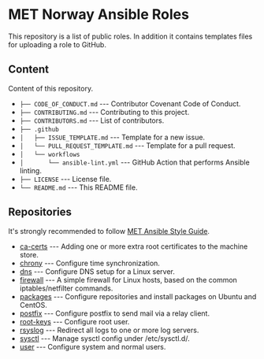 # MET Norway Ansible Roles

This repository is a list of public roles. In addition it contains templates files for uploading a role to GitHub.

## Content

Content of this repository.

* `├── CODE_OF_CONDUCT.md` --- Contributor Covenant Code of Conduct.
* `├── CONTRIBUTING.md` --- Contributing to this project.
* `├── CONTRIBUTORS.md` --- List of contributors.
* `├── .github`
* `│   ├── ISSUE_TEMPLATE.md` --- Template for a new issue.
* `│   └── PULL_REQUEST_TEMPLATE.md` --- Template for a pull request.
* `│   └── workflows`
* `│       └── ansible-lint.yml` --- GitHub Action that performs Ansible linting.
* `├── LICENSE` --- License file.
* `└── README.md` --- This README file.

## Repositories

It's strongly recommended to follow [MET Ansible Style Guide](https://github.com/metno/ansible-style-guide).

* [ca-certs](https://github.com/metno/ansible-role-ca-certs) --- Adding one or more extra root certificates to the machine store.
* [chrony](https://github.com/metno/ansible-role-chrony) --- Configure time synchronization.
* [dns](https://github.com/metno/ansible-role-dns) --- Configure DNS setup for a Linux server.
* [firewall](https://github.com/metno/ansible-role-firewall) --- A simple firewall for Linux hosts, based on the common iptables/netfilter commands.
* [packages](https://github.com/metno/ansible-role-packages) ---  Configure repositories and install packages on Ubuntu and CentOS.
* [postfix](https://github.com/metno/ansible-role-postfix) --- Configure postfix to send mail via a relay client.
* [root-keys](https://github.com/metno/ansible-role-root-keys) --- Configure root user.
* [rsyslog](https://github.com/metno/ansible-role-rsyslog) --- Redirect all logs to one or more log servers.
* [sysctl](https://github.com/metno/ansible-role-sysctl) --- Manage sysctl config under /etc/sysctl.d/.
* [user](https://github.com/metno/ansible-role-user) --- Configure system and normal users.

<!---
# vim: set spell spelllang=en:
-->

